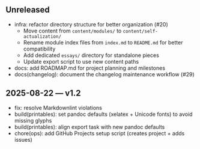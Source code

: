 ## Unreleased
- infra: refactor directory structure for better organization (#20)
  - Move content from `content/modules/` to `content/self-actualization/`
  - Rename module index files from `index.md` to `README.md` for better compatibility
  - Add dedicated `essays/` directory for standalone pieces
  - Update export script to use new content paths
- docs: add ROADMAP.md for project planning and milestones
- docs(changelog): document the changelog maintenance workflow (#29)

## 2025-08-22 — v1.2
- fix: resolve Markdownlint violations
- build(printables): set pandoc defaults (xelatex + Unicode fonts) to avoid missing glyphs
- build(printables): align export task with new pandoc defaults
- chore(ops): add GitHub Projects setup script (creates project + adds issues)